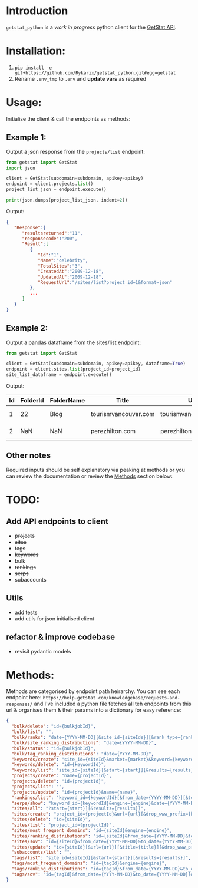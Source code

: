 # Introduction

`getstat_python` is a *work in progress* python client for the [GetStat API](https://help.getstat.com/knowledgebase/requests-and-responses/).


# Installation:

1. `pip install -e git+https://github.com/Rykarix/getstat_python.git#egg=getstat`
1. Rename `.env_tmp` to `.env` and **update vars** as required


# Usage:

Initialise the client & call the endpoints as methods:

## Example 1: 
Output a json response from the `projects/list` endpoint:
```py
from getstat import GetStat
import json

client = GetStat(subdomain=subdomain, apikey=apikey)
endpoint = client.projects.list()
project_list_json = endpoint.execute()

print(json.dumps(project_list_json, indent=2))
```

Output:
```json
{
   "Response":{
      "resultsreturned":"11",
      "responsecode":"200",
      "Result":[
         {
            "Id":"1",
            "Name":"celebrity",
            "TotalSites":"3",
            "CreatedAt":"2009-12-18",
            "UpdatedAt":"2009-12-18",
            "RequestUrl":"/sites/list?project_id=1&format=json"
         },
         ...
      ]
   }
}
```

## Example 2:
Output a pandas dataframe from the sites/list endpoint:
```py
from getstat import GetStat

client = GetStat(subdomain=subdomain, apikey=apikey, dataframe=True)
endpoint = client.sites.list(project_id=project_id)
site_list_dataframe = endpoint.execute()
```

Output:

| Id  | FolderId | FolderName | Title               | Url                  | Synced | TotalKeywords | CreatedAt  | UpdatedAt  | RequestUrl                                     |
| --- | -------- | ---------- | ------------------ | -------------------- | ------ | ------------- | ---------- | ---------- | ---------------------------------------------- |
| 1   | 22       | Blog       | tourismvancouver.com | tourismvancouver.com | NaN    | 63            | 2011-01-25 | 2011-01-25 | /keywords/list?site_id=1&format=json           |
| 2   | NaN      | NaN        | perezhilton.com    | perezhilton.com      | 1      | 63            | 2011-01-25 | 2011-01-25 | /keywords/list?site_id=2&format=json           |

## Other notes
Required inputs should be self explanatory via peaking at methods or you can review the documentation or review the [Methods](#methods) section below:


# TODO:
## Add API endpoints to client
- ~~projects~~
- ~~sites~~
- ~~tags~~
- ~~keywords~~
- bulk
- ~~rankings~~
- ~~serps~~
- subaccounts


## Utils
- add tests
- add utils for json initialised client
## refactor & improve codebase
- revisit pydantic models


# Methods:

Methods are categorised by endpoint path heirarchy. You can see each endpoint here: `https://help.getstat.com/knowledgebase/requests-and-responses/` and I've included a python file fetches all teh endpoints from this url & organises them & their params into a dictionary for easy reference:

```json
{
  "bulk/delete": "id={bulkjobId}",
  "bulk/list": "",
  "bulk/ranks": "date={YYYY-MM-DD}[&site_id={siteIds}][&rank_type={ranktype}][&engines={engines}][&currently_tracked_only={boolean}][&crawled_keywords_only={boolean}]",
  "bulk/site_ranking_distributions": "date={YYYY-MM-DD}",
  "bulk/status": "id={bulkjobId}",
  "bulk/tag_ranking_distributions": "date={YYYY-MM-DD}",
  "keywords/create": "site_id={siteId}&market={market}&keyword={keywords}[&location={location}][&device={device}][&tag={tags}]",
  "keywords/delete": "id={keywordId}",
  "keywords/list": "site_id={siteId}[&start={start}][&results={results}]",
  "projects/create": "name={projectId}",
  "projects/delete": "id={projectId}",
  "projects/list": "",
  "projects/update": "id={projectId}&name={name}",
  "rankings/list": "keyword_id={keywordId}[&from_date={YYYY-MM-DD}][&to_date={YYYY-MM-DD}][&start={start}][&results={results}]",
  "serps/show": "keyword_id={keywordId}&engine={engine}&date={YYYY-MM-DD}",
  "sites/all": "?start={start}][&results={results}]",
  "sites/create": "project_id={projectId}&url={url}[&drop_www_prefix={boolean}][&drop_directories={boolean}]",
  "sites/delete": "id={siteId}",
  "sites/list": "project_id={projectId}",
  "sites/most_frequent_domains": "id={siteId}&engine={engine}",
  "sites/ranking_distributions": "id={siteId}&from_date={YYYY-MM-DD}&to_date={YYYY-MM-DD}",
  "sites/sov": "id={siteId}&from_date={YYYY-MM-DD}&to_date={YYYY-MM-DD}[&start={start}][&results={results}]",
  "sites/update": "id={siteId}[&url={url}][&title={title}][&drop_www_prefix={boolean}][&drop_directories={boolean}]",
  "subaccounts/list": "",
  "tags/list": "site_id={siteId}[&start={start}][&results={results}]",
  "tags/most_frequent_domains": "id={tagId}&engine={engine}",
  "tags/ranking_distributions": "id={tagId}&from_date={YYYY-MM-DD}&to_date={YYYY-MM-DD}",
  "tags/sov": "id={tagId}&from_date={YYYY-MM-DD}&to_date={YYYY-MM-DD}[&start={start}][&results={results}]"
}
```

